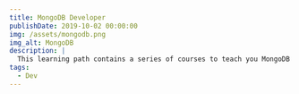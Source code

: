 ```yaml
---
title: MongoDB Developer
publishDate: 2019-10-02 00:00:00
img: /assets/mongodb.png
img_alt: MongoDB
description: |
  This learning path contains a series of courses to teach you MongoDB skills. In this path, you’ll learn the basics of building modern applications with Node.JS, using MongoDB as your database.
tags:
  - Dev
---
```

